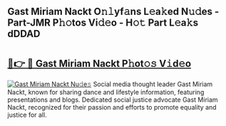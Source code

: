 ## Gast Miriam Nackt O𝚗𝚕yf𝚊ns L𝚎a𝚔ed N𝚞𝚍es - Part-JMR P𝚑𝚘tos Vi𝚍𝚎o - H𝚘𝚝 Part L𝚎a𝚔s dDDAD

# <h2><a href="http://kf10s4.oniu.top/?m=Gast+Miriam+Nackt">🔗👉 🔴 Gast Miriam Nackt P𝚑ot𝚘𝚜 V𝚒d𝚎o</a></h2>

[![Gast Miriam Nackt Nu𝚍e𝚜](https://i.imgur.com/0qMVB7G.gif)](http://kf10s4.oniu.top/?m=Gast+Miriam+Nackt)
Social media thought leader Gast Miriam Nackt, known for sharing dance and lifestyle information, featuring presentations and blogs. Dedicated social justice advocate Gast Miriam Nackt, recognized for their passion and efforts to promote equality and justice for all.  
